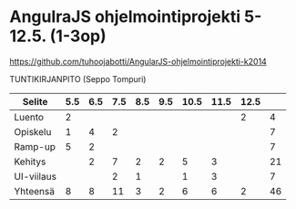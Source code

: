 AngulraJS ohjelmointiprojekti 5-12.5. (1-3op)
=============================================
https://github.com/tuhoojabotti/AngularJS-ohjelmointiprojekti-k2014

TUNTIKIRJANPITO (Seppo Tompuri)

| Selite     | 5.5 | 6.5 | 7.5 | 8.5 | 9.5 | 10.5 | 11.5 | 12.5 |     |
| ---------- | --- | --- | --- | --- | --- | ---- | ---- | ---- | --- |
| Luento     | 2   |     |     |     |     |      |      | 2    | 4   |
| Opiskelu   | 1   | 4   | 2   |     |     |      |      |      | 7   |
| Ramp-up    | 5   | 2   |     |     |     |      |      |      | 7   |
| Kehitys    |     | 2   | 7   | 2   | 2   | 5    | 3    |      | 21  |
| UI-viilaus |     |     | 2   | 1   |     | 1    | 3    |      | 7   |
| Yhteensä   | 8   | 8   | 11  | 3   | 2   | 6    | 6    | 2    | 46  |

